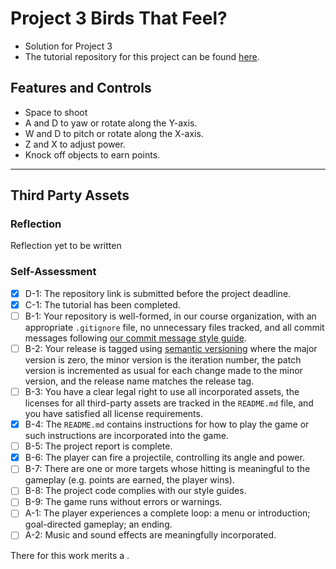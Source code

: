 
# Project 3 Birds That Feel? 
- Solution for Project 3
- The tutorial repository for this project can be found [here](https://github.com/bsu-cs315/P3-tutorial-waroberts).


## Features and Controls
- Space to shoot
- A and D to yaw or rotate along the Y-axis.
- W and D to pitch or rotate along the X-axis.
- Z and X to adjust power.
- Knock off objects to earn points.

***
## Third Party Assets


### Reflection
Reflection yet to be written

### Self-Assessment

- [X] D-1: The repository link is submitted before the project deadline.
- [X] C-1: The tutorial has been completed.
- [ ] B-1: Your repository is well-formed, in our course organization, with an appropriate <code>.gitignore</code> file, no unnecessary files tracked, and all commit messages following <a href="https://cbea.ms/git-commit/">our commit message style guide</a>.
- [ ] B-2: Your release is tagged using <a href="https://semver.org/">semantic versioning</a> where the major version is zero, the minor version is the iteration number, the patch version is incremented as usual for each change made to the minor version, and the release name matches the release tag.
- [ ] B-3: You have a clear legal right to use all incorporated assets, the licenses for all third-party assets are tracked in the <code>README.md</code> file, and you have satisfied all license requirements.
- [X] B-4: The <code>README.md</code> contains instructions for how to play the game or such instructions are incorporated into the game.
- [ ] B-5: The project report is complete.
- [X] B-6: The player can fire a projectile, controlling its angle and power.
- [ ] B-7: There are one or more targets whose hitting is meaningful to the gameplay (e.g. points are earned, the player wins).
- [ ] B-8: The project code complies with our style guides.
- [ ] B-9: The game runs without errors or warnings.
- [ ] A-1: The player experiences a complete loop: a menu or introduction; goal-directed gameplay; an ending.
- [ ] A-2: Music and sound effects are meaningfully incorporated.

There for this work merits a .